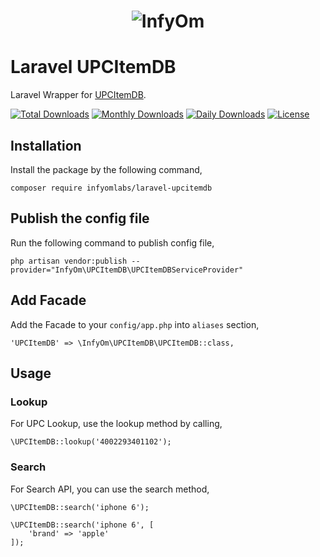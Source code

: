 <h1 align="center"><img src="http://infyom.com/images/logo-red-black.png" alt="InfyOm"></h1>


# Laravel UPCItemDB

Laravel Wrapper for [UPCItemDB](https://www.upcitemdb.com/).

[![Total Downloads](https://poser.pugx.org/infyomlabs/laravel-upcitemdb/downloads)](https://packagist.org/packages/infyomlabs/laravel-upcitemdb)
[![Monthly Downloads](https://poser.pugx.org/infyomlabs/laravel-upcitemdb/d/monthly)](https://packagist.org/packages/infyomlabs/laravel-upcitemdb)
[![Daily Downloads](https://poser.pugx.org/infyomlabs/laravel-upcitemdb/d/daily)](https://packagist.org/packages/infyomlabs/laravel-upcitemdb)
[![License](https://poser.pugx.org/infyomlabs/laravel-upcitemdb/license)](https://packagist.org/packages/infyomlabs/laravel-upcitemdb)


## Installation

Install the package by the following command,

    composer require infyomlabs/laravel-upcitemdb

## Publish the config file

Run the following command to publish config file,

    php artisan vendor:publish --provider="InfyOm\UPCItemDB\UPCItemDBServiceProvider"

## Add Facade

Add the Facade to your `config/app.php` into `aliases` section,

    'UPCItemDB' => \InfyOm\UPCItemDB\UPCItemDB::class,

## Usage

### Lookup

For UPC Lookup, use the lookup method by calling,
   
    \UPCItemDB::lookup('4002293401102');

### Search

For Search API, you can use the search method,
   
    \UPCItemDB::search('iphone 6');

    \UPCItemDB::search('iphone 6', [
        'brand' => 'apple'
    ]);

